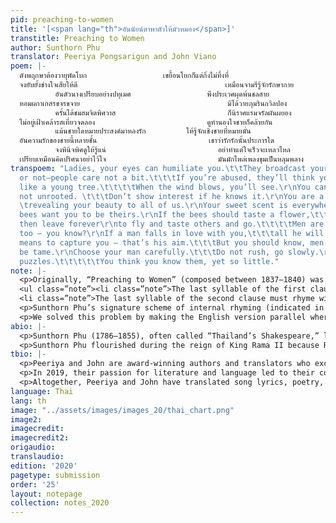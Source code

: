 ```yaml
---
pid: preaching-to-women
title: '[<span lang="th">อันนัยน์ตาพาตัวให้มัวหมอง</span>]'
transtitle: Preaching to Women
author: Sunthorn Phu
translator: Peeriya Pongsarigun and John Viano
poem: |-
  ดังพฤกษาต้องวายุพัดโบก                 เขยื้อนโยกก็แต่กิ่งไม่ทิ้งที่
  จงยับยั้งช่างใจเสียให้ดี                                 เหมือนจามรีรู้จักรักษากาย
          อันตัวนางเปรียบอย่างปทุเมศ                 พึงประเวศผุดพ้นชลสาย
  หอมผกาเกสรขจรขจาย                                 มิได้วายภุมรินถวิลปอง
          ครั้นได้ชมสมจิตพิศวาส                         ก็นิราศแรมจรัลผันผยอง
  ไม่อยู่เฝ้าเคล้ารสเที่ยวจดลอง                         ดูทำนองใจชายก็คล้ายกัน
          แม้นชายใดหมายประสงค์มาหลงรัก         ให้รู้จักเชิงชายที่หมายมั่น
  อันความรักของชายนี้หลายชั้น                         เขาว่ารักรักนั้นประการใด
          จงพินิจพิศดูให้รู้แน่                         อย่าทำแต่ใจเร็วจะเหลวไหล
  เปรียบเหมือนคิดปริศนาอย่าไว้ใจ                         มันมักไพล่เพลงขุมเป็นหลุมพลาง
transpoem: "Ladies, your eyes can humiliate you.\t\tThey broadcast your interest too.\r\nTrue
  or not—people care not a bit.\t\t\tIf you’re abused, they’ll think you want it.\r\nYou’re
  like a young tree.\t\t\t\tWhen the wind blows, you’ll see.\r\nYou can be moved but
  not unrooted. \t\t\tDon’t show interest if he knows it.\r\nYou are a blooming lotus--\t\t
  \trevealing your beauty to all of us.\r\nYour sweet scent is everywhere,\t\t\t\tand
  bees want you to be theirs.\r\nIf the bees should taste a flower,\t\t\tthey may
  then leave forever\r\nto fly and taste others and go.\t\t\t\tMen are like that,
  too – you know?\r\nIf a man falls in love with you,\t\t\tall he will say and do\r\na
  means to capture you — that’s his aim.\t\t\tBut you should know, men cannot ever
  be tame.\r\nChoose your man carefully.\t\t\tDo not rush, go slowly.\r\nMen are like
  puzzles.\t\t\t\t\tYou think you know them, yet so little."
note: |-
  <p>Originally, “Preaching to Women” (composed between 1837–1840) was written as an epic poem that used the popular Thai rhyme scheme, <em>klon suphap</em>. In the <em>klon suphap</em> rhyme scheme, each line consists of seven to nine syllables. Further, each stanza has two lines, each line is divided into two clauses, and the last syllable of the first stanza must rhyme with the last syllable of the second line of the next stanza (see the diagram below). Also, there is a complex set of additional rhymes:</p>
  <ul class=”note”><li class=”note”>The last syllable of the first clause must rhyme with the third syllable of the second clause.</li>
  <li class=”note”>The last syllable of the second clause must rhyme with the last syllable of the third clause and the third syllable of the fourth clause.</li></ul>
  <p>Sunthorn Phu’s signature scheme of internal rhyming (indicated in bold in the diagram below) is complicated, though not compulsory to the <em>klon suphap</em> rhyme scheme, and achieved by rhyming the syllables <em>within</em> each clause as opposed to just rhyming across clauses, as discussed earlier. We faced the issue of helping the English-speaking ear properly perceive the rhyme, as the radically different and complex rhyme scheme present in Thai is difficult for non-native speakers to pick up.</p>
  <p>We solved this problem by making the English version parallel wherever we could, using if-clauses and imperatives so that the translation read smoothly and beautifully. In doing so, we also managed to preserve the literary comparisons used in the original — i.e. comparing women to flowers and men to bees.</p>
abio: |-
  <p>Sunthorn Phu (1786–1855), often called “Thailand’s Shakespeare,” lived during the Rattanakosin Period between the reigns of King Rama I and King Rama IV. He was famous for his epic poetry and memoirs. He was the first to use internal rhymes in Thai poetry, and the device became his signature. In 1986, he was honored by UNESCO as a world poet and Thai children study his poems to this day.</p>
  <p>Sunthorn Phu flourished during the reign of King Rama II because Rama II loved literature and poetry. However, King Rama III, who emphasized trade and the economy, was uninterested in Phu’s work and offended by his pride and arrogance. Rama III’s reign, then, corresponds to Phu’s dark period. Phu returned to popularity during the reign of King Rama IV, who was also a poet.</p> <p>We decided to translate “Preaching to Women” because it discusses traditional relationships between gender and power, and also to increase awareness and access to the works of one of Thailand’s most talented authors (Amazon has only one listing for Phu’s work).</p>
tbio: |-
  <p>Peeriya and John are award-winning authors and translators who excel in creating English language rhyme schemes which echo that of their sources, while also accurately communicating the author’s message.</p>
  <p>In 2019, their passion for literature and language led to their co-founding InterThaiMedia LLC to create media that bring people together across languages and cultures. InterThaiMedia’s first project will be a picture book called <em>Can You Carry Me?</em>, which is slated to be published in English, Spanish, and dual-language formats.</p>
  <p>Altogether, Peeriya and John have translated song lyrics, poetry, and more than 140 children’s books. They last published with <em>DoubleSpeak</em> in Spring 2019.</p>
language: Thai
lang: th
image: "../assets/images/images_20/thai_chart.png"
image2:
imagecredit:
imagecredit2:
origaudio:
translaudio:
edition: '2020'
pagetype: submission
order: '25'
layout: notepage
collection: notes_2020
---
```

